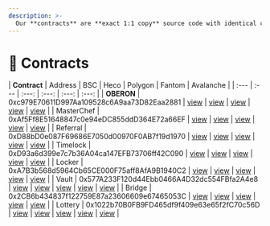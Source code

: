 ```yaml
---
description: >-
  Our **contracts** are **exact 1:1 copy** source code with identical contract addresses deployed on all chains
---
```


# 📑 Contracts

| **Contract** | Address | BSC | Heco | Polygon | Fantom | Avalanche |
| :--- | :--- | :---: | :---: | :---: | :---: |
| **OBERON** | 0xc979E70611D997Aa109528c6A9aa73D82Eaa2881 | [view](https://bscscan.com/address/0xc979E70611D997Aa109528c6A9aa73D82Eaa2881#code) | [view](https://hecoinfo.com/address/0xc979E70611D997Aa109528c6A9aa73D82Eaa2881#code) | [view](https://polygonscan.com/address/0xc979E70611D997Aa109528c6A9aa73D82Eaa2881#code) | [view](https://ftmscan.com/address/0xc979E70611D997Aa109528c6A9aa73D82Eaa2881#code) | [view](https://cchain.explorer.avax.network/address/0xc979E70611D997Aa109528c6A9aa73D82Eaa2881/contracts) |
| MasterChef | 0xAf5Ff8E51648847c0e94eDC855ddD364E72a66EF | [view](https://bscscan.com/address/0xAf5Ff8E51648847c0e94eDC855ddD364E72a66EF#code) | [view](https://hecoinfo.com/address/0xAf5Ff8E51648847c0e94eDC855ddD364E72a66EF#code) | [view](https://polygonscan.com/address/0xAf5Ff8E51648847c0e94eDC855ddD364E72a66EF#code) | [view](https://ftmscan.com/address/0xAf5Ff8E51648847c0e94eDC855ddD364E72a66EF#code) | [view](https://cchain.explorer.avax.network/address/0xAf5Ff8E51648847c0e94eDC855ddD364E72a66EF/contracts) |
| Referral | 0xD88bD0e087F69686E7050d00970F0AB7f19d1970 | [view](https://bscscan.com/address/0xD88bD0e087F69686E7050d00970F0AB7f19d1970#code) | [view](https://hecoinfo.com/address/0xD88bD0e087F69686E7050d00970F0AB7f19d1970#code) | [view](https://polygonscan.com/address/0xD88bD0e087F69686E7050d00970F0AB7f19d1970#code) | [view](https://ftmscan.com/address/0xD88bD0e087F69686E7050d00970F0AB7f19d1970#code) | [view](https://cchain.explorer.avax.network/address/0xD88bD0e087F69686E7050d00970F0AB7f19d1970/contracts) |
| Timelock | 0xD93a6d399e7c7b36A04ca147EFB73706ff42C090 | [view](https://bscscan.com/address/0xD93a6d399e7c7b36A04ca147EFB73706ff42C090#code) | [view](https://hecoinfo.com/address/0xD93a6d399e7c7b36A04ca147EFB73706ff42C090#code) | [view](https://polygonscan.com/address/0xD93a6d399e7c7b36A04ca147EFB73706ff42C090#code) | [view](https://ftmscan.com/address/0xD93a6d399e7c7b36A04ca147EFB73706ff42C090#code) | [view](https://cchain.explorer.avax.network/address/0xD93a6d399e7c7b36A04ca147EFB73706ff42C090/contracts) |
| Locker | 0xA7B3b568d5964Cb65CE000F75aff8AfA9B1940C2 | [view](https://bscscan.com/address/0xA7B3b568d5964Cb65CE000F75aff8AfA9B1940C2#code) | [view](https://hecoinfo.com/address/0xA7B3b568d5964Cb65CE000F75aff8AfA9B1940C2#code) | [view](https://polygonscan.com/address/0xA7B3b568d5964Cb65CE000F75aff8AfA9B1940C2#code) | [view](https://ftmscan.com/address/0xA7B3b568d5964Cb65CE000F75aff8AfA9B1940C2#code) | [view](https://cchain.explorer.avax.network/address/0xA7B3b568d5964Cb65CE000F75aff8AfA9B1940C2/contracts) |
| Vault | 0x577A233F120d44Ebb0466A4D32dc554FBfa2A4e8 | [view](https://bscscan.com/address/0x577A233F120d44Ebb0466A4D32dc554FBfa2A4e8#code) | [view](https://hecoinfo.com/address/0x577A233F120d44Ebb0466A4D32dc554FBfa2A4e8#code) | [view](https://polygonscan.com/address/0x577A233F120d44Ebb0466A4D32dc554FBfa2A4e8#code) | [view](https://ftmscan.com/address/0x577A233F120d44Ebb0466A4D32dc554FBfa2A4e8#code) | [view](https://cchain.explorer.avax.network/address/0x577A233F120d44Ebb0466A4D32dc554FBfa2A4e8/contracts) |
| Bridge | 0x2CB6b434837f122759E87a23606609e67465053C | [view](https://bscscan.com/address/0x2CB6b434837f122759E87a23606609e67465053C#code) | [view](https://hecoinfo.com/address/0x2CB6b434837f122759E87a23606609e67465053C#code) | [view](https://polygonscan.com/address/0x2CB6b434837f122759E87a23606609e67465053C#code) | [view](https://ftmscan.com/address/0x2CB6b434837f122759E87a23606609e67465053C#code) | [view](https://cchain.explorer.avax.network/address/0x2CB6b434837f122759E87a23606609e67465053C/contracts) |
| Lottery | 0x1022b70B0FB9FD465df9f409e63e65f2fC70c56D | [view](https://bscscan.com/address/0x1022b70B0FB9FD465df9f409e63e65f2fC70c56D#code) | [view](https://hecoinfo.com/address/0x1022b70B0FB9FD465df9f409e63e65f2fC70c56D#code) | [view](https://polygonscan.com/address/0x1022b70B0FB9FD465df9f409e63e65f2fC70c56D#code) | [view](https://ftmscan.com/address/0x1022b70B0FB9FD465df9f409e63e65f2fC70c56D#code) | [view](https://cchain.explorer.avax.network/address/0x1022b70B0FB9FD465df9f409e63e65f2fC70c56D/contracts) |


